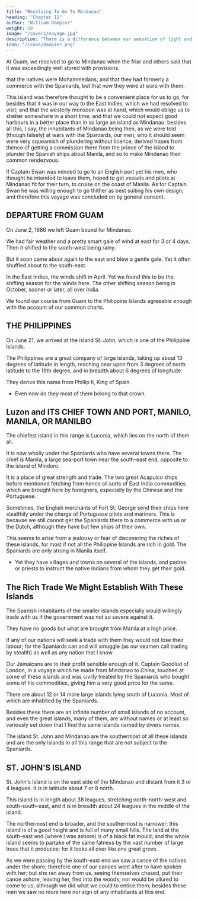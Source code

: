 ```yaml
---
title: "Resolving To Go To Mindanao"
heading: "Chapter 11"
author: "William Dampier"
weight: 58
image: "/covers/voyage.jpg"
description: "There is a difference between our sensation of light and what is in the objects that produces that sensation"
icon: "/icons/dampier.png"
---
```



At Guam, we resolved to go to Mindanao when the friar and others said that it was exceedingly well stored with provisions. 

that the natives were Mohammedans, and that they had formerly a commerce with the Spaniards, but that now they were at wars with them. 

This island was therefore thought to be a convenient place for us to go; for besides that it was in our way to the East Indies, which we had resolved to visit; and that the westerly monsoon was at hand, which would oblige us to shelter somewhere in a short time, and that we could not expect good harbours in a better place than in so large an island as Mindanao: besides all this, I say, the inhabitants of Mindanao being then, as we were told (though falsely) at wars with the Spaniards, our men, who it should seem were very squeamish of plundering without licence, derived hopes from thence of getting a commission there from the prince of the island to plunder the Spanish ships about Manila, and so to make Mindanao their common rendezvous. 

If Captain Swan was minded to go to an English port yet his men, who thought he intended to leave them, hoped to get vessels and pilots at Mindanao fit for their turn, to cruise on the coast of Manila. As for Captain Swan he was willing enough to go thither as best suiting his own design; and therefore this voyage was concluded on by general consent.


## DEPARTURE FROM GUAM

On June 2, 1686 we left Guam bound for Mindanao. 

We had fair weather and a pretty smart gale of wind at east for 3 or 4 days. Then it shifted to the south-west being rainy. 

But it soon came about again to the east and blew a gentle gale. Yet it often shuffled about to the south-east. 

In the East Indies, the winds shift in April. Yet we found this to be the shifting season for the winds here. The other shifting season being in October, sooner or later, all over India. 

We found our course from Guam to the Philippine Islands agreeable enough with the account of our common charts.


## THE PHILIPPINES

On June 21, we arrived at the island St. John, which is one of the Philippine Islands. 

The Philippines are a great company of large islands, taking up about 13 degrees of latitude in length, reaching near upon from 3 degrees of north latitude to the 19th degree, and in breadth about 6 degrees of longitude. 

They derive this name from Phillip II, King of Spain. 
- Even now do they most of them belong to that crown.


## Luzon and ITS CHIEF TOWN AND PORT, MANILO, MANILA, OR MANILBO

The chiefest island in this range is Luconia, which lies on the north of them all. 

<!-- At this island Magellan died on the voyage that he was making round the world. For after he had passed those straits between the south end of America and Tierra del Fuego which now bear his name, and had ranged down in the South Seas on the back of America; from thence stretching over to the East Indies, he fell in with the Ladrone Islands and from thence, steering east still, he fell in with these Philippine Islands and anchored at Luconia; where he warred with the native Indians to bring them in obedience to his master the king of Spain, and was by them killed with a poisoned arrow. -->

It is now wholly under the Spaniards who have several towns there. The chief is Manila, a large sea-port town near the south-east end, opposite to the island of Mindoro.

It is a place of great strength and trade. The two great Acapulco ships before mentioned fetching from hence all sorts of East India commodities which are brought here by foreigners, especially by the Chinese and the Portuguese. 

Sometimes, the English merchants of Fort St. George send their ships here stealthily under the charge of Portuguese pilots and mariners. This is because we still cannot get the Spaniards there to a commerce with us or the Dutch, although they have but few ships of their own. 

This seems to arise from a jealousy or fear of discovering the riches of these islands, for most if not all the Philippine Islands are rich in gold. The Spaniards are only strong in Manila itself. 
- Yet they have villages and towns on several of the islands, and padres or priests to instruct the native Indians from whom they get their gold.


## The Rich Trade We Might Establish With These Islands

The Spanish inhabitants of the smaller islands especially would willingly trade with us if the government was not so severe against it.

They have no goods but what are brought from Manila at a high price. 

If any of our nations will seek a trade with them they would not lose their labour; for the Spaniards can and will smuggle (as our seamen call trading by stealth) as well as any nation that I know. 

Our Jamaicans are to their profit sensible enough of it. Captain Goodlud of London, in a voyage which he made from Mindanao to China, touched at some of these islands and was civilly treated by the Spaniards who bought some of his commodities, giving him a very good price for the same.

There are about 12 or 14 more large islands lying south of Luconia. Most of which are inhabited by the Spaniards. 

Besides these there are an infinite number of small islands of no account, and even the great islands, many of them, are without names or at least so variously set down that I find the same islands named by divers names.

The island St. John and Mindanao are the southermost of all these islands and are the only islands in all this range that are not subject to the Spaniards.


## ST. JOHN'S ISLAND

St. John's Island is on the east side of the Mindanao and distant from it 3 or 4 leagues. It is in latitude about 7 or 8 north. 

This island is in length about 38 leagues, stretching north-north-west and south-south-east, and it is in breadth about 24 leagues in the middle of the island. 

The northermost end is broader, and the southermost is narrower: this island is of a good height and is full of many small hills. The land at the south-east end (where I was ashore) is of a black fat mould; and the whole island seems to partake of the same fatness by the vast number of large trees that it produces; for it looks all over like one great grove.

As we were passing by the south-east end we saw a canoe of the natives under the shore; therefore one of our canoes went after to have spoken with her; but she ran away from us, seeing themselves chased, put their canoe ashore, leaving her, fled into the woods; nor would be allured to come to us, although we did what we could to entice them; besides these men we saw no more here nor sign of any inhabitants at this end.



